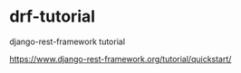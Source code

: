 # drf-tutorial
django-rest-framework tutorial

https://www.django-rest-framework.org/tutorial/quickstart/
